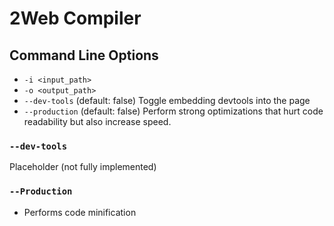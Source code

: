 # 2Web Compiler

## Command Line Options

- `-i <input_path>`
- `-o <output_path>`
- `--dev-tools` (default: false) Toggle embedding devtools into the page
- `--production` (default: false) Perform strong optimizations that hurt code readability but also increase speed.

### `--dev-tools`

Placeholder (not fully implemented)

### `--Production`

- Performs code minification
